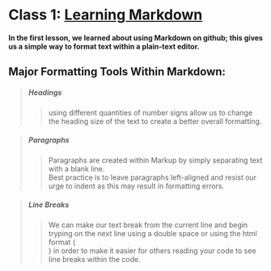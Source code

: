 # Class 1: [Learning Markdown](https://www.markdownguide.org/basic-syntax/)

#### In the first lesson, we learned about using Markdown on github; this gives us a simple way to format text within a plain-text editor.

## Major Formatting Tools Within Markdown:

> ##### **Headings**
>> using different quantities of number signs allow us to change the heading size of the text to create a better overall formatting.


> ##### **Paragraphs**
>> Paragraphs are created within Markup by simply separating text with a blank line. <br> Best practice is to leave paragraphs left-aligned and resist our urge to indent as this may result in formatting errors. 


> ##### **Line Breaks**
>> We can make our text break from the current line and begin tryping on the next line using a double space or using the html format (<br>) in order to make it easier for others reading your code to see line breaks within the code. 




